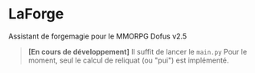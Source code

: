 # LaForge
Assistant de forgemagie pour le MMORPG Dofus v2.5
> **\[En cours de développement]**
Il suffit de lancer le `main.py`
Pour le moment, seul le calcul de reliquat (ou "pui") est implémenté.
